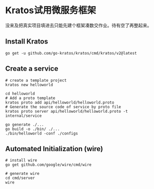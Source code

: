 # Kratos试用微服务框架

没来及把真实项目填进去只能先建个框架凑数交作业。待有空了再整起来。

## Install Kratos
```
go get -u github.com/go-kratos/kratos/cmd/kratos/v2@latest
```
## Create a service
```
# create a template project
kratos new helloworld

cd helloworld
# Add a proto template
kratos proto add api/helloworld/helloworld.proto
# Generate the source code of service by proto file
kratos proto server api/helloworld/helloworld.proto -t internal/service

go generate ./...
go build -o ./bin/ ./...
./bin/helloworld -conf ./configs
```
## Automated Initialization (wire)
```
# install wire
go get github.com/google/wire/cmd/wire

# generate wire
cd cmd/server
wire
```
